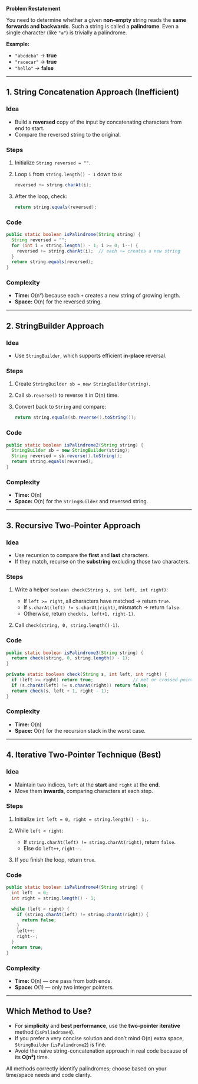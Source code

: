 **Problem Restatement**

You need to determine whether a given **non‐empty** string reads the **same forwards and backwards**. Such a string is called a **palindrome**. Even a single character (like `"a"`) is trivially a palindrome.

**Example:**

* `"abcdcba"` → **true**
* `"racecar"`  → **true**
* `"hello"`    → **false**

---

## 1. String Concatenation Approach (Inefficient)

### Idea

* Build a **reversed** copy of the input by concatenating characters from end to start.
* Compare the reversed string to the original.

### Steps

1. Initialize `String reversed = ""`.
2. Loop `i` from `string.length() - 1` down to `0`:

   ```java
   reversed += string.charAt(i);
   ```
3. After the loop, check:

   ```java
   return string.equals(reversed);
   ```

### Code

```java
public static boolean isPalindrome(String string) {
  String reversed = "";
  for (int i = string.length() - 1; i >= 0; i--) {
    reversed += string.charAt(i);  // each += creates a new string
  }
  return string.equals(reversed);
}
```

### Complexity

* **Time:** O(n²) because each `+` creates a new string of growing length.
* **Space:** O(n) for the reversed string.

---

## 2. StringBuilder Approach

### Idea

* Use `StringBuilder`, which supports efficient **in‐place** reversal.

### Steps

1. Create `StringBuilder sb = new StringBuilder(string)`.
2. Call `sb.reverse()` to reverse it in O(n) time.
3. Convert back to `String` and compare:

   ```java
   return string.equals(sb.reverse().toString());
   ```

### Code

```java
public static boolean isPalindrome2(String string) {
  StringBuilder sb = new StringBuilder(string);
  String reversed = sb.reverse().toString();
  return string.equals(reversed);
}
```

### Complexity

* **Time:** O(n)
* **Space:** O(n) for the `StringBuilder` and reversed string.

---

## 3. Recursive Two-Pointer Approach

### Idea

* Use recursion to compare the **first** and **last** characters.
* If they match, recurse on the **substring** excluding those two characters.

### Steps

1. Write a helper `boolean check(String s, int left, int right)`:

   * If `left >= right`, all characters have matched → return `true`.
   * If `s.charAt(left) != s.charAt(right)`, mismatch → return `false`.
   * Otherwise, return `check(s, left+1, right-1)`.
2. Call `check(string, 0, string.length()-1)`.

### Code

```java
public static boolean isPalindrome3(String string) {
  return check(string, 0, string.length() - 1);
}

private static boolean check(String s, int left, int right) {
  if (left >= right) return true;               // met or crossed pointers
  if (s.charAt(left) != s.charAt(right)) return false; 
  return check(s, left + 1, right - 1);
}
```

### Complexity

* **Time:** O(n)
* **Space:** O(n) for the recursion stack in the worst case.

---

## 4. Iterative Two-Pointer Technique (Best)

### Idea

* Maintain two indices, `left` at the **start** and `right` at the **end**.
* Move them **inwards**, comparing characters at each step.

### Steps

1. Initialize `int left = 0, right = string.length() - 1;`.
2. While `left < right`:

   * If `string.charAt(left) != string.charAt(right)`, return `false`.
   * Else do `left++`, `right--`.
3. If you finish the loop, return `true`.

### Code

```java
public static boolean isPalindrome4(String string) {
  int left  = 0;
  int right = string.length() - 1;

  while (left < right) {
    if (string.charAt(left) != string.charAt(right)) {
      return false;
    }
    left++;
    right--;
  }
  return true;
}
```

### Complexity

* **Time:** O(n) — one pass from both ends.
* **Space:** O(1) — only two integer pointers.

---

## Which Method to Use?

* For **simplicity** and **best performance**, use the **two-pointer iterative** method (`isPalindrome4`).
* If you prefer a very concise solution and don’t mind O(n) extra space, `StringBuilder` (`isPalindrome2`) is fine.
* Avoid the naive string-concatenation approach in real code because of its **O(n²)** time.

All methods correctly identify palindromes; choose based on your time/space needs and code clarity.
